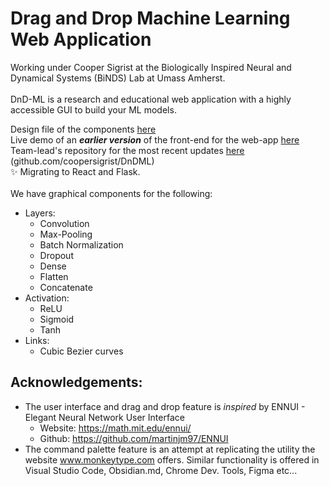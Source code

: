 # Drag and Drop Machine Learning Web Application

Working under Cooper Sigrist at the Biologically Inspired Neural and Dynamical Systems (BiNDS) Lab at Umass Amherst.<br> <br>
DnD-ML is a research and educational web application with a highly accessible GUI to build your ML models.

Design file of the components [here](https://www.figma.com/file/l4k2rBDlLm9zm0etAaqAqJ/DnD-ML-(components)?node-id=0%3A1) <br>
Live demo of an ***earlier version*** of the front-end for the web-app [here](https://sashiku.github.io/dnd-ml/) <br>
Team-lead's repository for the most recent updates [here](https://github.com/coopersigrist/DnDML) (github.com/coopersigrist/DnDML)<br>
✨  Migrating to React and Flask. <br><br>
We have graphical components for the following: <br>
- Layers: 
  - Convolution
  - Max-Pooling
  - Batch Normalization
  - Dropout
  - Dense
  - Flatten
  - Concatenate
- Activation:
  - ReLU
  - Sigmoid
  - Tanh
- Links:
  - Cubic Bezier curves

## Acknowledgements: 
* The user interface and drag and drop feature is _inspired_ by ENNUI - Elegant Neural Network User Interface 
  - Website: https://math.mit.edu/ennui/
  - Github: https://github.com/martinjm97/ENNUI
* The command palette feature is an attempt at replicating the utility the website www.monkeytype.com offers. Similar functionality is offered in Visual Studio Code, Obsidian.md, Chrome Dev. Tools, Figma etc...
